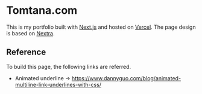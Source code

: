 # Tomtana.com

This is my portfolio built with [Next.js](https://nextjs.org/) and hosted on [Vercel](https://vercel.com/home). The page design is based on [Nextra](https://nextra.vercel.app/).


## Reference
To build this page, the following links are referred.
* Animated underline -> https://www.dannyguo.com/blog/animated-multiline-link-underlines-with-css/